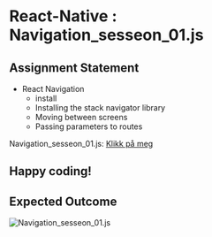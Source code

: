 # React-Native : Navigation_sesseon_01.js

## Assignment Statement
- React Navigation
    - install
    - Installing the stack navigator library
    - Moving between screens
    - Passing parameters to routes

Navigation_sesseon_01.js: [Klikk på meg](https://github.com/serdardurmus/React-Native-koder/blob/main/learnReactNative/src/Navigation_sesseon_01/Router.js)

## Happy coding!

## Expected Outcome

![Navigation_sesseon_01.js](./Images/Navigation_sesseon_01/Navigation_sesseon_01.jpg)

